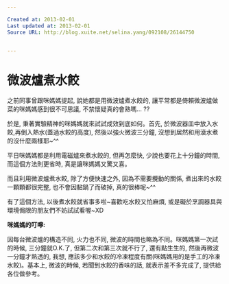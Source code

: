 ```yaml
---

Created at: 2013-02-01
Last updated at: 2013-02-01
Source URL: http://blog.xuite.net/selina.yang/092108/26144750


---
```


# 微波爐煮水餃


之前同事曾跟咪媽媽提起, 說她都是用微波爐煮水餃的, 讓平常都是倚賴微波爐做菜的咪媽媽感到很不可思議, 不禁懷疑真的會熟嗎… ?? 

於是, 秉著實驗精神的咪媽媽就來試試成效到底如何。首先, 於微波器皿中放入水餃,再倒入熱水(蓋過水餃的高度), 然後以強火微波三分鐘, 沒想到居然和用滾水煮的沒什麼兩樣耶~^^ 

平日咪媽媽都是利用電磁爐來煮水餃的, 但再怎麼快, 少說也要花上十分鐘的時間, 而這個方法則更省時, 真是讓咪媽媽又驚又喜。 

而且利用微波爐煮水餃, 除了方便快速之外, 因為不需要攪動的關係, 煮出來的水餃一顆顆都很完整, 也不會因黏鍋了而破掉, 真的很棒呢~^^ 

有了這個方法, 以後煮水餃就省事多啦~喜歡吃水餃又怕麻煩, 或是礙於烹調器具與環境侷限的朋友們不妨試試看喔~XD   

**咪媽媽的叮嚀:** 

因每台微波爐的構造不同, 火力也不同, 微波的時間也略為不同。咪媽媽第一次試的時候, 三分鐘就O.K.了, 但第二次和第三次就不行了, 還有點生生的, 然後再微波一分鐘才熟透的, 我想, 應該多少和水餃的冷凍程度有關(咪媽媽用的是手工的冷凍水餃)。基本上, 微波的時候, 若聞到水餃的香味的話, 就表示差不多完成了, 提供給各位做參考。

